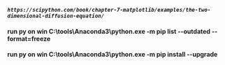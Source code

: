 **_`https://scipython.com/book/chapter-7-matplotlib/examples/the-two-dimensional-diffusion-equation/`_**

#### run py on win C:\tools\Anaconda3\python.exe -m pip list --outdated --format=freeze
#### run py on win C:\tools\Anaconda3\python.exe -m pip install --upgrade 
